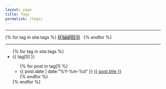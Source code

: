 ```yaml
---
layout: page
title: Tags
permalink: /tags/
---
```


<hr>
<div>
	{% for tag in site.tags %}
		<a style="text-decoration: underline; background-color: rgb(210,210,210)" href="#{{ tag[0] }}" title="{{ tag[0] }}" rel="{{ tag[1].size }}">{{ tag[0] }}</a>
		&nbsp;
	{% endfor %}
</div>
<hr>

<ul class="listing">
	{% for tag in site.tags %}
		<li class="listing-seperator" id="{{ tag[0] }}">{{ tag[0] }}</li>
		<ul>
			{% for post in tag[1] %}
				<li class="listing-item">
					<time datetime="{{ post.date | date:"%Y-%m-%d" }}">{{ post.date | date:"%Y-%m-%d" }}</time>
					<a href="{{ post.url }}" title="{{ post.title }}">{{ post.title }}</a>
				</li>
			{% endfor %}
		</ul>
	{% endfor %}
</ul>

<!-- back to top button -->
<script src="/js/vanilla-back-to-top.min.js"></script>
<script>addBackToTop()</script>